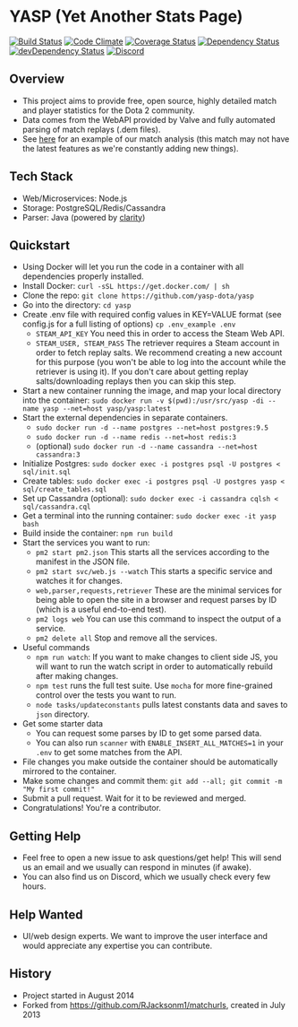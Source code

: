 YASP (Yet Another Stats Page)
====
[![Build Status](https://travis-ci.org/yasp-dota/yasp.svg)](https://travis-ci.org/yasp-dota/yasp)
[![Code Climate](https://codeclimate.com/github/yasp-dota/yasp/badges/gpa.svg)](https://codeclimate.com/github/yasp-dota/yasp)
[![Coverage Status](https://coveralls.io/repos/yasp-dota/yasp/badge.svg)](https://coveralls.io/r/yasp-dota/yasp)
[![Dependency Status](https://david-dm.org/yasp-dota/yasp.svg)](https://david-dm.org/yasp-dota/yasp)
[![devDependency Status](https://david-dm.org/yasp-dota/yasp/dev-status.svg)](https://david-dm.org/yasp-dota/yasp#info=devDependencies)
[![Discord](https://img.shields.io/badge/Discord-join%20chat%20%E2%86%92-738bd7.svg?style=flat-square)](https://discord.gg/0o5SQGbXuWCNDcaF)

Overview
----

* This project aims to provide free, open source, highly detailed match and player statistics for the Dota 2 community.
* Data comes from the WebAPI provided by Valve and fully automated parsing of match replays (.dem files).
* See [here](http://yasp.co/matches/1912366402) for an example of our match analysis (this match may not have the latest features as we're constantly adding new things).

Tech Stack
----
* Web/Microservices: Node.js
* Storage: PostgreSQL/Redis/Cassandra
* Parser: Java (powered by [clarity](https://github.com/skadistats/clarity))

Quickstart
----
* Using Docker will let you run the code in a container with all dependencies properly installed.
* Install Docker: `curl -sSL https://get.docker.com/ | sh`
* Clone the repo: `git clone https://github.com/yasp-dota/yasp`
* Go into the directory: `cd yasp`
* Create .env file with required config values in KEY=VALUE format (see config.js for a full listing of options) `cp .env_example .env`
  * `STEAM_API_KEY` You need this in order to access the Steam Web API.  
  * `STEAM_USER, STEAM_PASS` The retriever requires a Steam account in order to fetch replay salts.  We recommend creating a new account for this purpose (you won't be able to log into the account while the retriever is using it).  If you don't care about getting replay salts/downloading replays then you can skip this step.
* Start a new container running the image, and map your local directory into the container: `sudo docker run -v $(pwd):/usr/src/yasp -di --name yasp --net=host yasp/yasp:latest`
* Start the external dependencies in separate containers.
  * `sudo docker run -d --name postgres --net=host postgres:9.5`
  * `sudo docker run -d --name redis --net=host redis:3`
  * (optional) `sudo docker run -d --name cassandra --net=host cassandra:3`
* Initialize Postgres: `sudo docker exec -i postgres psql -U postgres < sql/init.sql`
* Create tables: `sudo docker exec -i postgres psql -U postgres yasp < sql/create_tables.sql`
* Set up Cassandra (optional): `sudo docker exec -i cassandra cqlsh < sql/cassandra.cql`
* Get a terminal into the running container: `sudo docker exec -it yasp bash`
* Build inside the container: `npm run build`
* Start the services you want to run:
  * `pm2 start pm2.json` This starts all the services according to the manifest in the JSON file.
  * `pm2 start svc/web.js --watch` This starts a specific service and watches it for changes.
  * `web,parser,requests,retriever` These are the minimal services for being able to open the site in a browser and request parses by ID (which is a useful end-to-end test).
  * `pm2 logs web` You can use this command to inspect the output of a service.
  * `pm2 delete all` Stop and remove all the services.
* Useful commands
  * `npm run watch`: If you want to make changes to client side JS, you will want to run the watch script in order to automatically rebuild after making changes.
  * `npm test` runs the full test suite.  Use `mocha` for more fine-grained control over the tests you want to run.
  * `node tasks/updateconstants` pulls latest constants data and saves to `json` directory.
* Get some starter data
  * You can request some parses by ID to get some parsed data.  
  * You can also run `scanner` with `ENABLE_INSERT_ALL_MATCHES=1` in your `.env` to get some matches from the API.
* File changes you make outside the container should be automatically mirrored to the container.
* Make some changes and commit them: `git add --all; git commit -m "My first commit!"`
* Submit a pull request.  Wait for it to be reviewed and merged.
* Congratulations!  You're a contributor.

Getting Help
----
* Feel free to open a new issue to ask questions/get help!  This will send us an email and we usually can respond in minutes (if awake).
* You can also find us on Discord, which we usually check every few hours.

Help Wanted
----
* UI/web design experts.  We want to improve the user interface and would appreciate any expertise you can contribute.

History
----
* Project started in August 2014
* Forked from https://github.com/RJacksonm1/matchurls, created in July 2013
